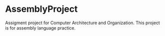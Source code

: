 # AssemblyProject
 Assigment project for Computer Architecture and Organization. This project is for assembly language practice.


